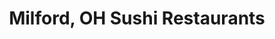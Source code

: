 ---
layout: city
title: Milford, OH Sushi Restaurants
permalink: /ohio/milford/
stateAbbr: OH
stateName: Ohio
cityName: Milford
---